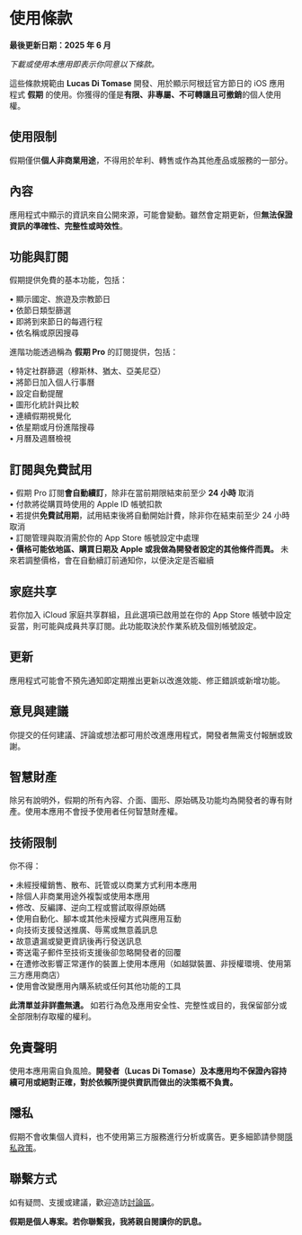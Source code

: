 # 使用條款  

**最後更新日期：2025 年 6 月**  

*下載或使用本應用即表示你同意以下條款。*  

這些條款規範由 **Lucas Di Tomase** 開發、用於顯示阿根廷官方節日的 iOS 應用程式 **假期** 的使用。你獲得的僅是**有限、非專屬、不可轉讓且可撤銷**的個人使用權。  

## 使用限制  

假期僅供**個人非商業用途**，不得用於牟利、轉售或作為其他產品或服務的一部分。  

## 內容  

應用程式中顯示的資訊來自公開來源，可能會變動。雖然會定期更新，但**無法保證資訊的準確性、完整性或時效性**。  

## 功能與訂閱  

假期提供免費的基本功能，包括：  

• 顯示國定、旅遊及宗教節日  
• 依節日類型篩選  
• 即將到來節日的每週行程  
• 依名稱或原因搜尋  

進階功能透過稱為 **假期 Pro** 的訂閱提供，包括：  

• 特定社群篩選（穆斯林、猶太、亞美尼亞）  
• 將節日加入個人行事曆  
• 設定自動提醒  
• 圖形化統計與比較  
• 連續假期視覺化  
• 依星期或月份進階搜尋  
• 月曆及週曆檢視  

## 訂閱與免費試用  

• 假期 Pro 訂閱**會自動續訂**，除非在當前期限結束前至少 **24 小時** 取消  
• 付款將從購買時使用的 Apple ID 帳號扣款  
• 若提供**免費試用期**，試用結束後將自動開始計費，除非你在結束前至少 24 小時取消  
• 訂閱管理與取消需於你的 App Store 帳號設定中處理  
• **價格可能依地區、購買日期及 Apple 或我做為開發者設定的其他條件而異。** 未來若調整價格，會在自動續訂前通知你，以便決定是否繼續  

## 家庭共享  

若你加入 iCloud 家庭共享群組，且此選項已啟用並在你的 App Store 帳號中設定妥當，則可能與成員共享訂閱。此功能取決於作業系統及個別帳號設定。  

## 更新  

應用程式可能會不預先通知即定期推出更新以改進效能、修正錯誤或新增功能。  

## 意見與建議  

你提交的任何建議、評論或想法都可用於改進應用程式，開發者無需支付報酬或致謝。  

## 智慧財產  

除另有說明外，假期的所有內容、介面、圖形、原始碼及功能均為開發者的專有財產。使用本應用不會授予使用者任何智慧財產權。  

## 技術限制  

你不得：  

• 未經授權銷售、散布、託管或以商業方式利用本應用  
• 除個人非商業用途外複製或使用本應用  
• 修改、反編譯、逆向工程或嘗試取得原始碼  
• 使用自動化、腳本或其他未授權方式與應用互動  
• 向技術支援發送推廣、辱罵或無意義訊息  
• 故意遺漏或變更資訊後再行發送訊息  
• 寄送電子郵件至技術支援後卻忽略開發者的回覆  
• 在遭修改影響正常運作的裝置上使用本應用（如越獄裝置、非授權環境、使用第三方應用商店）  
• 使用會改變應用內購系統或任何其他功能的工具  

**此清單並非詳盡無遺。** 如若行為危及應用安全性、完整性或目的，我保留部分或全部限制存取權的權利。  

## 免責聲明  

使用本應用需自負風險。**開發者（Lucas Di Tomase）及本應用均不保證內容持續可用或絕對正確，對於依賴所提供資訊而做出的決策概不負責。**  

## 隱私  

假期不會收集個人資料，也不使用第三方服務進行分析或廣告。更多細節請參閱[隱私政策](https://lucasditomase.github.io/feriados/zh-hant/privacy-policy)。  

## 聯繫方式  

如有疑問、支援或建議，歡迎造訪[討論區](https://github.com/lucasditomase/feriados/discussions)。  

**假期是個人專案。若你聯繫我，我將親自閱讀你的訊息。**  
